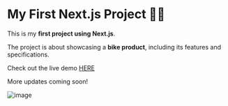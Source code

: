 # My First Next.js Project 🚴‍♂️

This is my **first project using Next.js**.

The project is about showcasing a **bike product**, including its features and specifications.

Check out the live demo [HERE](https://velloretti-app.vercel.app/)

More updates coming soon!

![image](https://github.com/user-attachments/assets/69115c6a-dd97-4f12-94c9-c7c27baaf381)
